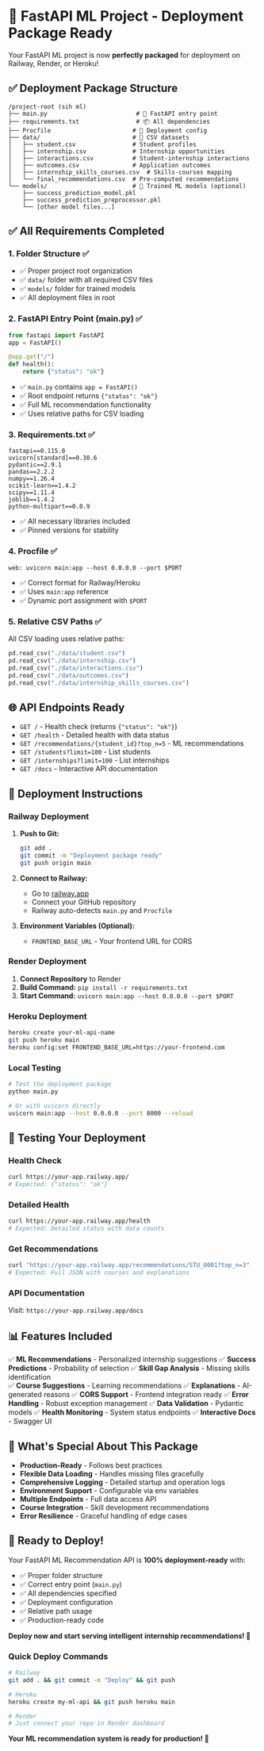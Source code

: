 # 🚀 FastAPI ML Project - Deployment Package Ready

Your FastAPI ML project is now **perfectly packaged** for deployment on Railway, Render, or Heroku!

## ✅ **Deployment Package Structure**

```
/project-root (sih ml)
├── main.py                         # 🎯 FastAPI entry point
├── requirements.txt                # 📦 All dependencies
├── Procfile                       # 🚀 Deployment config
├── data/                          # 📁 CSV datasets
│   ├── student.csv                # Student profiles
│   ├── internship.csv             # Internship opportunities
│   ├── interactions.csv           # Student-internship interactions
│   ├── outcomes.csv               # Application outcomes
│   ├── internship_skills_courses.csv  # Skills-courses mapping
│   └── final_recommendations.csv  # Pre-computed recommendations
└── models/                        # 🤖 Trained ML models (optional)
    ├── success_prediction_model.pkl
    ├── success_prediction_preprocessor.pkl
    └── [other model files...]
```

## ✅ **All Requirements Completed**

### **1. Folder Structure ✅**
- ✅ Proper project root organization
- ✅ `data/` folder with all required CSV files
- ✅ `models/` folder for trained models
- ✅ All deployment files in root

### **2. FastAPI Entry Point (main.py) ✅**
```python
from fastapi import FastAPI
app = FastAPI()

@app.get("/")
def health():
    return {"status": "ok"}
```
- ✅ `main.py` contains `app = FastAPI()`
- ✅ Root endpoint returns `{"status": "ok"}`
- ✅ Full ML recommendation functionality
- ✅ Uses relative paths for CSV loading

### **3. Requirements.txt ✅**
```
fastapi==0.115.0
uvicorn[standard]==0.30.6
pydantic==2.9.1
pandas==2.2.2
numpy==1.26.4
scikit-learn==1.4.2
scipy==1.11.4
joblib==1.4.2
python-multipart==0.0.9
```
- ✅ All necessary libraries included
- ✅ Pinned versions for stability

### **4. Procfile ✅**
```
web: uvicorn main:app --host 0.0.0.0 --port $PORT
```
- ✅ Correct format for Railway/Heroku
- ✅ Uses `main:app` reference
- ✅ Dynamic port assignment with `$PORT`

### **5. Relative CSV Paths ✅**
All CSV loading uses relative paths:
```python
pd.read_csv("./data/student.csv")
pd.read_csv("./data/internship.csv")
pd.read_csv("./data/interactions.csv")
pd.read_csv("./data/outcomes.csv")
pd.read_csv("./data/internship_skills_courses.csv")
```

## 🌐 **API Endpoints Ready**

- `GET /` - Health check (returns `{"status": "ok"}`)
- `GET /health` - Detailed health with data status
- `GET /recommendations/{student_id}?top_n=5` - ML recommendations
- `GET /students?limit=100` - List students
- `GET /internships?limit=100` - List internships
- `GET /docs` - Interactive API documentation

## 🚀 **Deployment Instructions**

### **Railway Deployment**
1. **Push to Git:**
   ```bash
   git add .
   git commit -m "Deployment package ready"
   git push origin main
   ```

2. **Connect to Railway:**
   - Go to [railway.app](https://railway.app)
   - Connect your GitHub repository
   - Railway auto-detects `main.py` and `Procfile`

3. **Environment Variables (Optional):**
   - `FRONTEND_BASE_URL` - Your frontend URL for CORS

### **Render Deployment**
1. **Connect Repository** to Render
2. **Build Command:** `pip install -r requirements.txt`
3. **Start Command:** `uvicorn main:app --host 0.0.0.0 --port $PORT`

### **Heroku Deployment**
```bash
heroku create your-ml-api-name
git push heroku main
heroku config:set FRONTEND_BASE_URL=https://your-frontend.com
```

### **Local Testing**
```bash
# Test the deployment package
python main.py

# Or with uvicorn directly
uvicorn main:app --host 0.0.0.0 --port 8000 --reload
```

## 🧪 **Testing Your Deployment**

### **Health Check**
```bash
curl https://your-app.railway.app/
# Expected: {"status": "ok"}
```

### **Detailed Health**
```bash
curl https://your-app.railway.app/health
# Expected: Detailed status with data counts
```

### **Get Recommendations**
```bash
curl "https://your-app.railway.app/recommendations/STU_0001?top_n=3"
# Expected: Full JSON with courses and explanations
```

### **API Documentation**
Visit: `https://your-app.railway.app/docs`

## 📊 **Features Included**

✅ **ML Recommendations** - Personalized internship suggestions
✅ **Success Predictions** - Probability of selection
✅ **Skill Gap Analysis** - Missing skills identification  
✅ **Course Suggestions** - Learning recommendations
✅ **Explanations** - AI-generated reasons
✅ **CORS Support** - Frontend integration ready
✅ **Error Handling** - Robust exception management
✅ **Data Validation** - Pydantic models
✅ **Health Monitoring** - System status endpoints
✅ **Interactive Docs** - Swagger UI

## 🎯 **What's Special About This Package**

- **Production-Ready** - Follows best practices
- **Flexible Data Loading** - Handles missing files gracefully
- **Comprehensive Logging** - Detailed startup and operation logs
- **Environment Support** - Configurable via env variables
- **Multiple Endpoints** - Full data access API
- **Course Integration** - Skill development recommendations
- **Error Resilience** - Graceful handling of edge cases

## 🚀 **Ready to Deploy!**

Your FastAPI ML Recommendation API is **100% deployment-ready** with:
- ✅ Proper folder structure
- ✅ Correct entry point (`main.py`)
- ✅ All dependencies specified
- ✅ Deployment configuration
- ✅ Relative path usage
- ✅ Production-ready code

**Deploy now and start serving intelligent internship recommendations! 🎉**

### **Quick Deploy Commands**
```bash
# Railway
git add . && git commit -m "Deploy" && git push

# Heroku  
heroku create my-ml-api && git push heroku main

# Render
# Just connect your repo in Render dashboard
```

**Your ML recommendation system is ready for production! 🚀**
